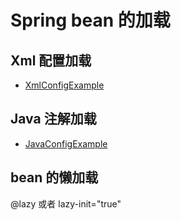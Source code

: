 # Spring bean 的加载

## Xml 配置加载
- [XmlConfigExample](src\main\java\io\github\wdpm\XmlConfigExample.java)

## Java 注解加载
- [JavaConfigExample](src\main\java\io\github\wdpm\JavaConfigExample.java)

## bean 的懒加载
@lazy 或者 lazy-init="true"